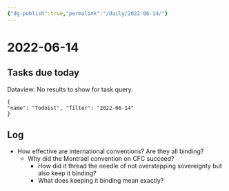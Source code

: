 ```yaml
---
{"dg-publish":true,"permalink":"/daily/2022-06-14/"}
---
```


# 2022-06-14

## Tasks due today

<div><div class="dataview dataview-error-box"><p class="dataview dataview-error-message">Dataview: No results to show for task query.</p></div></div>



```todoist 
{ 
"name": "Todoist", "filter": "2022-06-14" 
} 
```

## Log
- How effective are international conventions? Are they all binding?
	- Why did the Montrael convention on CFC succeed?
		- How did it thread the needle of not overstepping sovereignty but also keep it binding?
		- What does keeping it binding mean exactly?